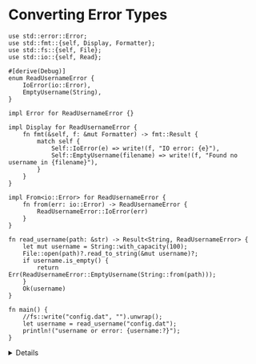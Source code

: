 # Converting Error Types

```rust,editable
use std::error::Error;
use std::fmt::{self, Display, Formatter};
use std::fs::{self, File};
use std::io::{self, Read};

#[derive(Debug)]
enum ReadUsernameError {
    IoError(io::Error),
    EmptyUsername(String),
}

impl Error for ReadUsernameError {}

impl Display for ReadUsernameError {
    fn fmt(&self, f: &mut Formatter) -> fmt::Result {
        match self {
            Self::IoError(e) => write!(f, "IO error: {e}"),
            Self::EmptyUsername(filename) => write!(f, "Found no username in {filename}"),
        }
    }
}

impl From<io::Error> for ReadUsernameError {
    fn from(err: io::Error) -> ReadUsernameError {
        ReadUsernameError::IoError(err)
    }
}

fn read_username(path: &str) -> Result<String, ReadUsernameError> {
    let mut username = String::with_capacity(100);
    File::open(path)?.read_to_string(&mut username)?;
    if username.is_empty() {
        return Err(ReadUsernameError::EmptyUsername(String::from(path)));
    }
    Ok(username)
}

fn main() {
    //fs::write("config.dat", "").unwrap();
    let username = read_username("config.dat");
    println!("username or error: {username:?}");
}
```

<details>

Key points:

- The `username` variable can be either `Ok(string)` or `Err(error)`.
- Use the `fs::write` call to test out the different scenarios: no file, empty file, file with username.

It is good practice for all error types that don't need to be `no_std` to implement `std::error::Error`, which requires `Debug` and `Display`. The `Error` crate for `core` is only available in [nightly](https://github.com/rust-lang/rust/issues/103765), so not fully `no_std` compatible yet.

It's generally helpful for them to implement `Clone` and `Eq` too where possible, to make
life easier for tests and consumers of your library. In this case we can't easily do so, because
`io::Error` doesn't implement them.

</details>
